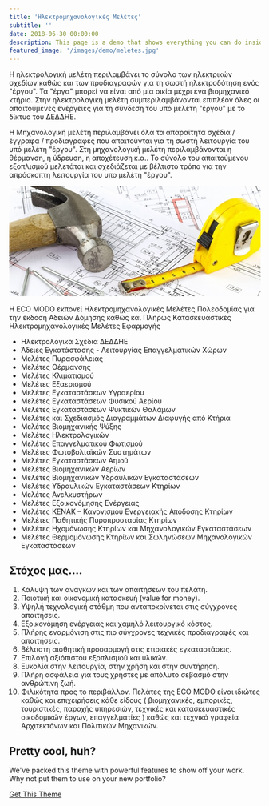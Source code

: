 ```yaml
---
title: 'Ηλεκτρομηχανολογικές Μελέτες'
subtitle: ''
date: 2018-06-30 00:00:00
description: This page is a demo that shows everything you can do inside portfolio and blog posts.
featured_image: '/images/demo/meletes.jpg'
---
```


Η ηλεκτρολογική μελέτη περιλαμβάνει το σύνολο των ηλεκτρικών σχεδίων καθώς και των προδιαγραφών για τη σωστή ηλεκτροδότηση ενός "έργου". Τα "έργα" μπορεί να είναι από μία οικία μέχρι ένα βιομηχανικό κτήριο. Στην ηλεκτρολογική μελέτη συμπεριλαμβάνονται επιπλέον όλες οι απαιτούμενες ενέργειες για τη σύνδεση του υπό μελέτη  "έργου" με το δίκτυο του ΔΕΔΔΗΕ.

Η Μηχανολογική μελέτη περιλαμβάνει όλα τα απαραίτητα σχέδια / έγγραφα / προδιαγραφές που απαιτούνται για τη σωστή λειτουργία του υπό μελέτη "έργου". Στη μηχανολογική μελέτη περιλαμβάνονται η θέρμανση, η ύδρευση, η αποχέτευση κ.α.. Το σύνολο του απαιτούμενου εξοπλισμού μελετάται και σχεδιάζεται με βέλτιστο τρόπο για την απρόσκοπτη λειτουργία του υπο μελέτη "έργου".

![](/images/demo/MELETES1.jpg)



Η ECO MODO εκπονεί Ηλεκτρομηχανολογικές Μελέτες Πολεοδομίας για την έκδοση Αδειών Δόμησης καθώς και Πλήρως Κατασκευαστικές Ηλεκτρομηχανολογικές Μελέτες Εφαρμογής

* Ηλεκτρολογικά Σχέδια ΔΕΔΔΗΕ
* Άδειες Εγκατάστασης - Λειτουργίας Επαγγελματικών Χώρων
* Μελέτες Πυρασφάλειας
* Μελέτες Θέρμανσης
* Μελέτες Κλιματισμού
* Μελέτες Εξαερισμού
* Μελέτες Εγκαταστάσεων Υγραερίου
* Μελέτες Εγκαταστάσεων Φυσικού Αερίου
* Μελέτες Εγκαταστάσεων Ψυκτικών Θαλάμων
* Μελέτες και Σχεδιασμός Διαγραμμάτων Διαφυγής από Κτήρια
* Μελέτες Βιομηχανικής Ψύξης
* Μελέτες Ηλεκτρολογικών
* Μελέτες Επαγγελματικού Φωτισμού
* Μελέτες Φωτοβολταϊκών Συστημάτων
* Μελέτες Εγκαταστάσεων Ατμού
* Μελέτες Βιομηχανικών Αερίων
* Μελέτες Βιομηχανικών Υδραυλικών Εγκαταστάσεων
* Μελέτες Υδραυλικών Εγκαταστάσεων Κτηρίων
* Μελέτες Ανελκυστήρων
* Μελέτες Εξοικονόμησης Ενέργειας
* Μελέτες ΚΕΝΑΚ – Κανονισμού Ενεργειακής Απόδοσης Κτηρίων
* Μελέτες Παθητικής Πυροπροστασίας Κτηρίων
* Μελέτες Ηχομόνωσης Κτηρίων και Μηχανολογικών Εγκαταστάσεων
* Μελέτες Θερμομόνωσης Κτηρίων και Σωληνώσεων Μηχανολογικών Εγκαταστάσεων




## Στόχος μας.... 
1.  Κάλυψη των αναγκών και των απαιτήσεων του πελάτη.
2.  Ποιοτική και οικονομική κατασκευή (value for money).
3.  Υψηλή τεχνολογική στάθμη που ανταποκρίνεται στις σύγχρονες απαιτήσεις.
4.  Εξοικονόμηση ενέργειας και χαμηλό λειτουργικό κόστος.
5.  Πλήρης εναρμόνιση στις πιο σύγχρονες τεχνικές προδιαγραφές και απαιτήσεις.
6.  Βέλτιστη αισθητική προσαρμογή στις κτιριακές εγκαταστάσεις.
7.  Επιλογή αξιόπιστου εξοπλισμού και υλικών.
8.  Ευκολία στην λειτουργία, στην χρήση και στην συντήρηση.
9.  Πλήρη ασφάλεια για τους χρήστες με απόλυτο σεβασμό στην ανθρώπινη ζωή.
10. Φιλικότητα προς το περιβάλλον.
Πελάτες της ECO MODO είναι ιδιώτες καθώς και επιχειρήσεις κάθε είδους ( βιομηχανικές, εμπορικές, τουριστικές, παροχής υπηρεσιών, τεχνικές και κατασκευαστικές οικοδομικών έργων, επαγγελματίες ) καθώς και τεχνικά γραφεία Αρχιτεκτόνων και Πολιτικών Μηχανικών.


<!---You can also add blockquotes, which are shown at a larger width to help break up the layout and draw attention to key parts of your content:

> “Simple can be harder than complex: You have to work hard to get your thinking clean to make it simple. But it’s worth it in the end because once you get there, you can move mountains.”

The theme also supports markdown tables:

| Item                 | Author        | Supports tables? | Price |
|----------------------|---------------|------------------|-------|
| Duet Jekyll Theme    | Jekyll Themes | Yes              | $49   |
| Index Jekyll Theme   | Jekyll Themes | Yes              | $49   |
| Journal Jekyll Theme | Jekyll Themes | Yes              | $49   |

And footnotes[^1], which link to explanations[^2] at the bottom of the page[^3].

[^1]: Beautiful modern, minimal theme design.
[^2]: Powerful features to show off your work.
[^3]: Maintained and supported by the theme developer.

You can throw in some horizontal rules too:

---

### Image galleries

Here's a really neat custom feature we added – galleries:

<div class="gallery" data-columns="3">
	<img src="/images/demo/demo-portrait.jpg">
	<img src="/images/demo/demo-landscape.jpg">
	<img src="/images/demo/demo-square.jpg">
	<img src="/images/demo/demo-landscape-2.jpg">
</div>

Inspired by the Galleries feature from WordPress, we've made it easy to create grid layouts for your images. Just use a bit of simple HTML in your post to create a masonry grid image layout:

```html
<div class="gallery" data-columns="3">
    <img src="/images/demo/demo-portrait.jpg">
    <img src="/images/demo/demo-landscape.jpg">
    <img src="/images/demo/demo-square.jpg">
    <img src="/images/demo/demo-landscape-2.jpg">
</div>
```

*See what we did there? Code and syntax highlighting is built-in too!*

Change the number inside the 'columns' setting to create different types of gallery for all kinds of purposes. You can even click on each image to seamlessly enlarge it on the page.

---

[//]: ### Image carousels

[//]: Here's another gallery with only one column, which creates a carousel slide-show instead.

[//]: A nice little feature: the carousel only advances when it is in view, so your visitors won't scroll down to find it half way through your images.

<div class="gallery" data-columns="1">
	<img src="/images/demo/demo-landscape.jpg">
	<img src="/images/demo/demo-landscape-2.jpg">
</div>

### What about videos?

Videos are an awesome way to show off your work in a more engaging and personal way, and we’ve made sure they work great on our themes. Just paste an embed code from YouTube or Vimeo, and the theme makes sure it displays perfectly:

<iframe src="https://player.vimeo.com/video/19536258?color=ffffff&title=0&byline=0&portrait=0" width="640" height="360" frameborder="0" webkitallowfullscreen mozallowfullscreen allowfullscreen></iframe>

---
-->
## Pretty cool, huh?

We've packed this theme with powerful features to show off your work. Why not put them to use on your new portfolio?

<a href="https://jekyllthemes.io/theme/index-portfolio-jekyll-theme" class="button button--large">Get This Theme</a>